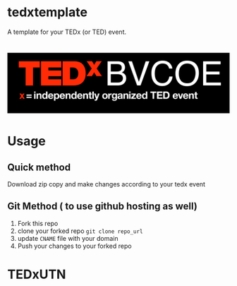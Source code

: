 
# tedxtemplate
A template for your TEDx (or TED) event.

# ![tedxtemplate](images/general/brand.png)


# Usage

## Quick method 
Download zip copy and make changes according to your tedx event

## Git Method ( to use github hosting as well)
1. Fork this repo
2. clone your forked repo ``` git clone repo_url ```
3. update ```CNAME``` file with your domain
4. Push your changes to your forked repo
# TEDxUTN
